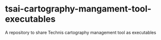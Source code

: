 # tsai-cartography-mangament-tool-executables
A repository to share Technis cartography management tool as executables
